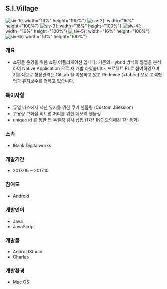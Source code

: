 ## S.I.Village

![siv-1](./image/siv-1.jpeg){: width="16%" height="100%"}
![siv-2](./image/siv-2.jpeg){: width="16%" height="100%"}
![siv-3](./image/siv-3.jpeg){: width="16%" height="100%"}
![siv-4](./image/siv-4.jpeg){: width="16%" height="100%"}
![siv-5](./image/siv-5.jpeg){: width="16%" height="100%"}
![siv-6](./image/siv-6.jpeg){: width="16%" height="100%"}

### 개요
- 쇼핑몰 운영을 위한 쇼핑 어플리케이션 입니다.
기존의 Hybrid 방식의 웹앱을 분석하여 Native Application 으로 재 개발 하였습니다.
프로젝트 PL로 참여하였으며 기본적으로 형상관리는 GitLab 을 이용하고 있고 Redmine (+fabric) 으로 고객협업과 유지보수를 겸하고 있습니다.

### 특이사항
- 듀얼 나스에서 세션 유지를 위한 쿠키 핸들링 (Custom JSession)
- 고용량 고화질 비트맵 처리를 위한 메모리 핸들링
- unique id 를 통한 앱 무결성 검사 삽입 (17년 INC 모의해킹 1차 통과)

### 소속
- IBank Digitalworks

### 개발기간
- 2017.06 ~ 2017.10

### 참여도
- Android

### 개발언어
- Java
- JavaScript

### 개발툴
- AndroidStudio
- Charles

### 개발환경
- Mac OS
